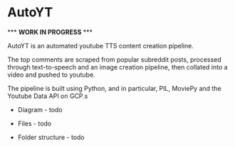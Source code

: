 # AutoYT
*** **WORK IN PROGRESS** ***


AutoYT is an automated youtube TTS content creation pipeline.

The top comments are scraped from popular subreddit posts, processed through text-to-speech and an image creation pipeline, then collated into a video and pushed to youtube. 

The pipeline is built using Python, and in particular, PIL, MoviePy and the Youtube Data API on GCP.s


* Diagram - todo

* Files - todo

* Folder structure - todo


